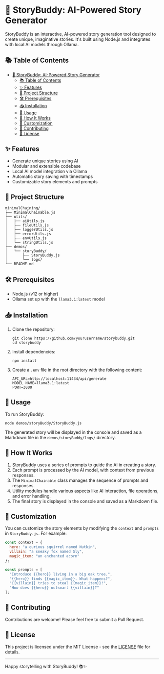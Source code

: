# 🌟 StoryBuddy: AI-Powered Story Generator

StoryBuddy is an interactive, AI-powered story generation tool designed to create unique, imaginative stories. It's built using Node.js and integrates with local AI models through Ollama.

## 📚 Table of Contents

- [🌟 StoryBuddy: AI-Powered Story Generator](#-storybuddy-ai-powered-story-generator)
  - [📚 Table of Contents](#-table-of-contents)
  - [✨ Features](#-features)
  - [📁 Project Structure](#-project-structure)
  - [🛠 Prerequisites](#-prerequisites)
  - [📥 Installation](#-installation)
  - [🚀 Usage](#-usage)
  - [🧠 How It Works](#-how-it-works)
  - [🎨 Customization](#-customization)
  - [🤝 Contributing](#-contributing)
  - [📄 License](#-license)

## ✨ Features

- Generate unique stories using AI
- Modular and extensible codebase
- Local AI model integration via Ollama
- Automatic story saving with timestamps
- Customizable story elements and prompts

## 📁 Project Structure

```
minimalChaining/
├── MinimalChainable.js
├── utils/
│   ├── aiUtils.js
│   ├── fileUtils.js
│   ├── loggerUtils.js
│   ├── errorUtils.js
│   ├── envUtils.js
│   └── stringUtils.js
├── demos/
│   └── storyBuddy/
│       ├── StoryBuddy.js
│       └── logs/
└── README.md
```

## 🛠 Prerequisites

- Node.js (v12 or higher)
- Ollama set up with the `llama3.1:latest` model

## 📥 Installation

1. Clone the repository:
   ```
   git clone https://github.com/yourusername/storybuddy.git
   cd storybuddy
   ```

2. Install dependencies:
   ```
   npm install
   ```

3. Create a `.env` file in the root directory with the following content:
   ```
   API_URL=http://localhost:11434/api/generate
   MODEL_NAME=llama3.1:latest
   PORT=3000
   ```

## 🚀 Usage

To run StoryBuddy:

```
node demos/storyBuddy/StoryBuddy.js
```

The generated story will be displayed in the console and saved as a Markdown file in the `demos/storyBuddy/logs/` directory.

## 🧠 How It Works

1. StoryBuddy uses a series of prompts to guide the AI in creating a story.
2. Each prompt is processed by the AI model, with context from previous responses.
3. The `MinimalChainable` class manages the sequence of prompts and responses.
4. Utility modules handle various aspects like AI interaction, file operations, and error handling.
5. The final story is displayed in the console and saved as a Markdown file.

## 🎨 Customization

You can customize the story elements by modifying the `context` and `prompts` in `StoryBuddy.js`. For example:

```javascript
const context = {
  hero: "a curious squirrel named Nutkin",
  villain: "a sneaky fox named Sly",
  magic_item: "an enchanted acorn"
};

const prompts = [
  "Introduce {{hero}} living in a big oak tree.",
  "{{hero}} finds {{magic_item}}. What happens?",
  "{{villain}} tries to steal {{magic_item}}!",
  "How does {{hero}} outsmart {{villain}}?"
];
```

## 🤝 Contributing

Contributions are welcome! Please feel free to submit a Pull Request.

## 📄 License

This project is licensed under the MIT License - see the [LICENSE](LICENSE) file for details.

---

Happy storytelling with StoryBuddy! 📚✨
